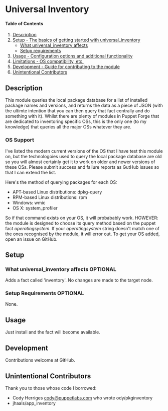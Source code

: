 
# Universal Inventory

#### Table of Contents

1. [Description](#description)
2. [Setup - The basics of getting started with universal_inventory](#setup)
    * [What universal_inventory affects](#what-universal_inventory-affects)
    * [Setup requirements](#setup-requirements)
3. [Usage - Configuration options and additional functionality](#usage)
4. [Limitations - OS compatibility, etc.](#limitations)
5. [Development - Guide for contributing to the module](#development)
6. [Unintentional Contributors](#unintentional-contributors)

## Description

This module queries the local package database for a list of installed package
 names and versions, and returns the data as a piece of JSON (with the ultimte
 intention that you can then query that fact centrally and do something with it).
 Whilst there are plenty of modules in Puppet Forge that are dedicated to inventoring
 specific OSs, this is the only one (to my knowledge) that queries all the major
 OSs whatever they are. 
 
### OS Support

I've listed the modern current versions of the OS that I have test this module on,
but the technologoies used to query the local package database are old so you
will almost certainly get it to work on older and newer versions of these OSs.
Please submit success and failure reports as GutHub issues so that I can extend 
the list.

Here's the method of querying packages for each OS:

  * APT-based Linux distributions: dpkg-query
  * RPM-based Linux distributions: rpm
  * Windows: wmic
  * OS X: system_profiler
  
So if that command exists on your OS, it will probabably work. HOWEVER: the module 
is designed to choose its query method based on the puppet fact _operatingsystem_.
 If your _operatingsystem_ string doesn't match one of the ones recognised by the
 module, it will error out. To get your OS added, open an issue on GitHub.

## Setup

### What universal_inventory affects **OPTIONAL**

Adds a fact called 'inventory'. No changes are made to the target node.

### Setup Requirements **OPTIONAL**

None.

## Usage

Just install and the fact will become available.

## Development

Contributions welcome at GitHub.

## Unintentional Contributors

Thank you to those whose code I borrowed:

 * Cody Herriges <cody@puppetlabs.com> who wrote ody/pkginventory
 * jhaals/app_inventory

